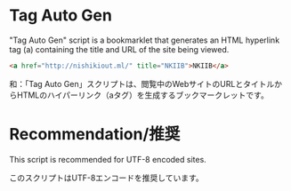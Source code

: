 
# Tag Auto Gen

"Tag Auto Gen" script is a bookmarklet that generates an HTML hyperlink tag (a) containing the title and URL of the site being viewed.

```html
<a href="http://nishikiout.ml/" title="NKIIB">NKIIB</a>
```

和：「Tag Auto Gen」スクリプトは、閲覧中のWebサイトのURLとタイトルからHTMLのハイパーリンク（aタグ）を生成するブックマークレットです。

# Recommendation/推奨

This script is recommended for UTF-8 encoded sites.

このスクリプトはUTF-8エンコードを推奨しています。

